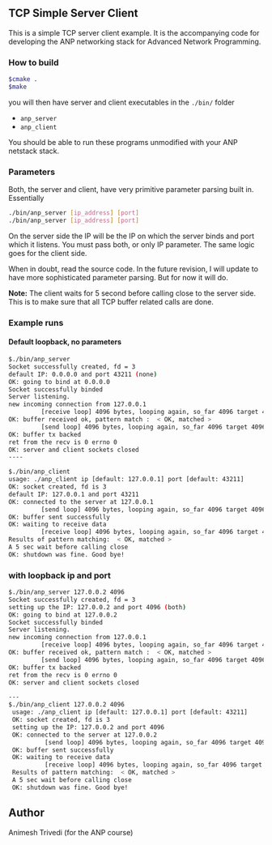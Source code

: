 ## TCP Simple Server Client 

This is a simple TCP server client example. It is the accompanying code for developing the ANP 
networking stack for Advanced Network Programming. 

### How to build 

```bash
$cmake .
$make 
```

you will then have server and client executables in the `./bin/` folder 

  * `anp_server` 
  * `anp_client`  
  
You should be able to run these programs unmodified with your ANP netstack stack. 

### Parameters 

Both, the server and client, have very primitive parameter parsing built in. Essentially 

```bash
./bin/anp_server [ip_address] [port] 
./bin/anp_server [ip_address] [port]
```

On the server side the IP will be the IP on which the server binds and port which it listens. 
You must pass both, or only IP parameter. The same logic goes for the client side. 

When in doubt, read the source code. In the future revision, I will update to have more 
sophisticated parameter parsing. But for now it will do.
 
**Note:** The client waits for 5 second before calling close to the server side. This is to make sure that 
all TCP buffer related calls are done. 
  
### Example runs 

#### Default loopback, no parameters  
```bash 
$./bin/anp_server 
Socket successfully created, fd = 3 
default IP: 0.0.0.0 and port 43211 (none) 
OK: going to bind at 0.0.0.0 
Socket successfully binded
Server listening.
new incoming connection from 127.0.0.1 
         [receive loop] 4096 bytes, looping again, so_far 4096 target 4096 
OK: buffer received ok, pattern match :  < OK, matched >   
         [send loop] 4096 bytes, looping again, so_far 4096 target 4096 
OK: buffer tx backed 
ret from the recv is 0 errno 0 
OK: server and client sockets closed
----

$./bin/anp_client 
usage: ./anp_client ip [default: 127.0.0.1] port [default: 43211]
OK: socket created, fd is 3 
default IP: 127.0.0.1 and port 43211 
OK: connected to the server at 127.0.0.1 
         [send loop] 4096 bytes, looping again, so_far 4096 target 4096 
OK: buffer sent successfully 
OK: waiting to receive data 
         [receive loop] 4096 bytes, looping again, so_far 4096 target 4096 
Results of pattern matching:  < OK, matched >  
A 5 sec wait before calling close 
OK: shutdown was fine. Good bye!
``` 

### with loopback ip and port 
```bash
$./bin/anp_server 127.0.0.2 4096 
Socket successfully created, fd = 3 
setting up the IP: 127.0.0.2 and port 4096 (both) 
OK: going to bind at 127.0.0.2 
Socket successfully binded
Server listening.
new incoming connection from 127.0.0.1 
         [receive loop] 4096 bytes, looping again, so_far 4096 target 4096 
OK: buffer received ok, pattern match :  < OK, matched >   
         [send loop] 4096 bytes, looping again, so_far 4096 target 4096 
OK: buffer tx backed 
ret from the recv is 0 errno 0 
OK: server and client sockets closed

--- 
$./bin/anp_client 127.0.0.2 4096
 usage: ./anp_client ip [default: 127.0.0.1] port [default: 43211]
 OK: socket created, fd is 3 
 setting up the IP: 127.0.0.2 and port 4096 
 OK: connected to the server at 127.0.0.2 
          [send loop] 4096 bytes, looping again, so_far 4096 target 4096 
 OK: buffer sent successfully 
 OK: waiting to receive data 
          [receive loop] 4096 bytes, looping again, so_far 4096 target 4096 
 Results of pattern matching:  < OK, matched >  
 A 5 sec wait before calling close 
 OK: shutdown was fine. Good bye!

```

## Author 
Animesh Trivedi (for the ANP course)
 
